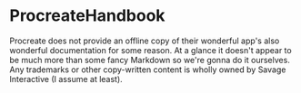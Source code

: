 # ProcreateHandbook
Procreate does not provide an offline copy of their wonderful app's also wonderful documentation for some reason. At a glance it doesn't appear to be much more than some fancy Markdown so we're gonna do it ourselves. Any trademarks or other copy-written content is wholly owned by Savage Interactive (I assume at least).
